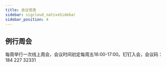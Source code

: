 ```yaml
---
title: 会议信息
sidebar: sigcloud_nativeSidebar
sidebar_position: 4
---
```


## 例行周会
每周举行一次线上周会，会议时间初定每周五16:00-17:00。钉钉入会，会议码：184 227 32331